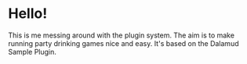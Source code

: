 # Hello!
This is me messing around with the plugin system.
The aim is to make running party drinking games nice and easy.
It's based on the Dalamud Sample Plugin.